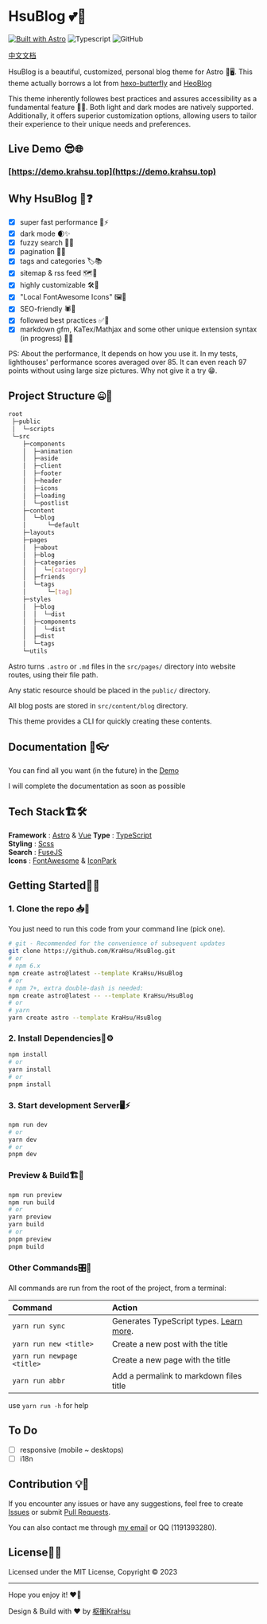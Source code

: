# HsuBlog 💕🏡

[![Built with Astro](https://astro.badg.es/v1/built-with-astro.svg)](https://astro.build)
![Typescript](https://img.shields.io/badge/TypeScript-007ACC?style=for-the-badge&logo=typescript&logoColor=white)
![GitHub](https://img.shields.io/github/license/satnaing/astro-paper?color=%232F3741&style=for-the-badge)

[中文文档](/README_ZH.md)

HsuBlog is a beautiful, customized, personal blog theme for Astro 🌟🖥️. This theme actually borrows a lot from [hexo-butterfly](https://github.com/jerryc127/hexo-theme-butterfly) and [HeoBlog](https://blog.zhheo.com/update/)

This theme inherently followes best practices and assures accessibility as a fundamental feature 📜✅. Both light and dark modes are natively supported. Additionally, it offers superior customization options, allowing users to tailor their experience to their unique needs and preferences.

## Live Demo 😎🌐

### [https://demo.krahsu.top](https://demo.krahsu.top)

## Why HsuBlog 🤪❓

- [x] super fast performance 🚀⚡
- [x] dark mode 🌒✨
- [x] fuzzy search 🔎💡
- [x] pagination 📄📌
- [x] tags and categories 🏷️📚
- [x] sitemap & rss feed 🗺️🔔
- [x] highly customizable 🛠️🎨
- [x] "Local FontAwesome Icons" 🖼️💎
- [x] SEO-friendly 🕷️🔗
- [x] followed best practices ✅🥇
- [x] markdown gfm, KaTex/Mathjax and some other unique extension syntax (in progress) 📝🔧

PS: About the performance, It depends on how you use it. In my tests, lighthouses' performance scores averaged over 85. It can even reach 97 points without using large size pictures. Why not give it a try 😁.

## Project Structure 🤐📂

```bash
root
 ├─public
 │  └─scripts
 └─src
    ├─components
    │  ├─animation
    │  ├─aside
    │  ├─client
    │  ├─footer
    │  ├─header
    │  ├─icons
    │  ├─loading
    │  └─postlist
    ├─content
    │  └─blog
    │      └─default
    ├─layouts
    ├─pages
    │  ├─about
    │  ├─blog
    │  ├─categories
    │  │  └─[category]
    │  ├─friends
    │  └─tags
    │      └─[tag]
    ├─styles
    │  ├─blog
    │  │  └─dist
    │  ├─components
    │  │  └─dist
    │  ├─dist
    │  └─tags
    └─utils
```

Astro turns `.astro` or `.md` files in the `src/pages/` directory into website routes, using their file path.

Any static resource should be placed in the `public/` directory.

All blog posts are stored in `src/content/blog` directory.

This theme provides a  CLI for quickly creating these contents.

## Documentation 📄👓

You can find all you want (in the future) in the [Demo](https://demo.krahsu.top)

I will complete the documentation as soon as possible

## Tech Stack🏗️🛠️

**Framework** : [Astro](https://astro.build/) & [Vue](https://vuejs.org/)
**Type** : [TypeScript](https://www.typescriptlang.org/)  
**Styling** : [Scss](https://www.sass.hk/)  
**Search** : [FuseJS](https://fusejs.io/)  
**Icons** : [FontAwesome](https://fontawesome.com/) & [IconPark](https://iconpark.oceanengine.com/home)

## Getting Started🚀🏁

### 1. Clone the repo 📥📝

You just need to run this code from your command line (pick one).

```bash
# git - Recommended for the convenience of subsequent updates
git clone https://github.com/KraHsu/HsuBlog.git
# or 
# npm 6.x
npm create astro@latest --template KraHsu/HsuBlog
# or 
# npm 7+, extra double-dash is needed:
npm create astro@latest -- --template KraHsu/HsuBlog
# or 
# yarn
yarn create astro --template KraHsu/HsuBlog
```

### 2. Install Dependencies🧰⚙️

```bash
npm install
# or
yarn install
# or 
pnpm install
```

### 3. Start development Server🖥️⚡

```bash
npm run dev
# or
yarn dev
# or
pnpm dev
```

### Preview & Build🏗️👀

```bash
npm run preview
npm run build
# or
yarn preview
yarn build
# or
pnpm preview
pnpm build
```

### Other Commands🎛️🔧

All commands are run from the root of the project, from a terminal:

| Command                    | Action                                                                                                     |
| :------------------------- | :--------------------------------------------------------------------------------------------------------- |
| `yarn run sync`            | Generates TypeScript types. [Learn more](https://docs.astro.build/en/reference/cli-reference/#astro-sync). |
| `yarn run new <title>`     | Create a new post with the title                                                                           |
| `yarn run newpage <title>` | Create a new page with the title                                                                           |
| `yarn run abbr`            | Add a permalink to markdown files title                                                                    |

use `yarn run -h` for help

## To Do

- [ ] responsive (mobile ~ desktops)
- [ ] i18n

## Contribution 💡💬

If you encounter any issues or have any suggestions, feel free to create [Issues](https://github.com/KraHsu/HsuBlog/issues) or submit [Pull Requests](https://github.com/KraHsu/HsuBlog/pulls).

You can also contact me through [my email](mailto:charles040318@gmail.com) or QQ (1191393280).

## License📃🔏

Licensed under the MIT License, Copyright © 2023

---

Hope you enjoy it! ❤️🎉

Design & Build with ❤ by [枢衡KraHsu](https://blog.krahsu.top)
